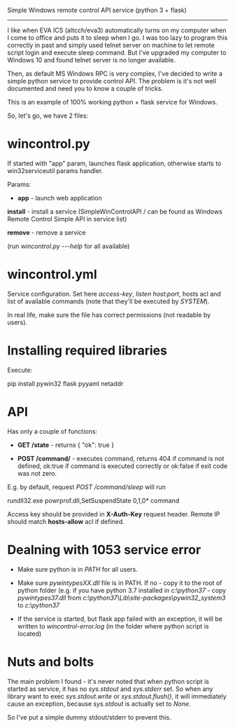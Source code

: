 Simple Windows remote control API service (python 3 + flask)
************************************************************

I like when EVA ICS (altcch/eva3) automatically turns on my computer when I
come to office and puts it to sleep when I go. I was too lazy to program this
correctly in past and simply used telnet server on machine to let remote script
login and execute sleep command. But I've upgraded my computer to Windows 10
and found telnet server is no longer available.

Then, as default MS Windows RPC is very complex, I've decided to write a simple
python service to provide control API. The problem is it's not well documented
and need you to know a couple of tricks.

This is an example of 100% working python + flask service for Windows.

So, let's go, we have 2 files:

wincontrol.py
=============

If started with "app" param, launches flask application, otherwise starts to
win32serviceutil params handler.

Params:

* **app** - launch web application

**install**  - install a service (SimpleWinControlAPI / can be found as Windows
  Remote Control Simple API in service list)

**remove** - remove a service

(run *wincontrol.py ---help* for all available) 

wincontrol.yml
==============

Service configuration. Set here *access-key*, *listen host:port*, hosts acl and
list of available commands (note that they'll be executed by *SYSTEM*).

In real life, make sure the file has correct permissions (not readable by
users).

Installing required libraries
=============================

Execute:

  pip install pywin32 flask pyyaml netaddr

API
===

Has only a couple of functions:

* **GET /state** - returns { "ok": true }

* **POST /command/<cmd>** - executes command, returns 404 if command is not
  defined, ok:true if command is executed correctly or ok:false if exit code
  was not zero.

E.g. by default, request *POST /command/sleep* will run

  rundll32.exe powrprof.dll,SetSuspendState 0,1,0* command


Access key should be provided in **X-Auth-Key** request header. Remote IP
should match **hosts-allow** acl if defined.

Dealning with 1053 service error
================================

* Make sure python is in *PATH* for all users.

* Make sure *pywintypesXX.dll* file is in PATH. If no - copy it to the root of
  python folder (e.g. if you have python 3.7 installed in *c:\python37* - copy
  *pywintypes37.dll* from *c:\python37\Lib\site-packages\pywin32_system3* to
  *c:\python37*

* If the service is started, but flask app failed with an exception, it will be
  written to *wincontrol-error.log* (in the folder where python script is
  located)

Nuts and bolts
==============

The main problem I found - it's never noted that when python script is started
as service, it has no *sys.stdout* and *sys.stderr* set. So when any library
want to exec *sys.stdout.write* or *sys.stdout.flush()*, it will immediately
cause an exception, because *sys.stdout* is actually set to *None*.

So I've put a simple dummy stdout/stderr to prevent this.

